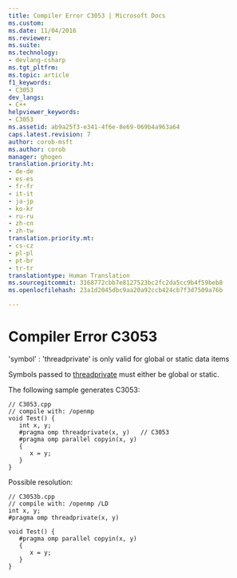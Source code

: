```yaml
---
title: Compiler Error C3053 | Microsoft Docs
ms.custom: 
ms.date: 11/04/2016
ms.reviewer: 
ms.suite: 
ms.technology:
- devlang-csharp
ms.tgt_pltfrm: 
ms.topic: article
f1_keywords:
- C3053
dev_langs:
- C++
helpviewer_keywords:
- C3053
ms.assetid: ab9a25f3-e341-4f6e-8e69-069b4a963a64
caps.latest.revision: 7
author: corob-msft
ms.author: corob
manager: ghogen
translation.priority.ht:
- de-de
- es-es
- fr-fr
- it-it
- ja-jp
- ko-kr
- ru-ru
- zh-cn
- zh-tw
translation.priority.mt:
- cs-cz
- pl-pl
- pt-br
- tr-tr
translationtype: Human Translation
ms.sourcegitcommit: 3168772cbb7e8127523bc2fc2da5cc9b4f59beb8
ms.openlocfilehash: 23a1d2045dbc9aa20a92ccb424cb7f3d7509a76b

---
```

# Compiler Error C3053
'symbol' : 'threadprivate' is only valid for global or static data items  
  
 Symbols passed to [threadprivate](../../parallel/openmp/reference/threadprivate.md) must either be global or static.  
  
 The following sample generates C3053:  
  
```  
// C3053.cpp  
// compile with: /openmp  
void Test() {  
   int x, y;  
   #pragma omp threadprivate(x, y)   // C3053  
   #pragma omp parallel copyin(x, y)  
   {  
      x = y;  
   }  
}  
```  
  
 Possible resolution:  
  
```  
// C3053b.cpp  
// compile with: /openmp /LD  
int x, y;  
#pragma omp threadprivate(x, y)  
  
void Test() {  
   #pragma omp parallel copyin(x, y)  
   {  
      x = y;  
   }  
}  
```


<!--HONumber=Jan17_HO2-->


